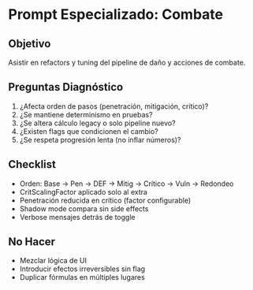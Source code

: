 # Prompt Especializado: Combate

## Objetivo

Asistir en refactors y tuning del pipeline de daño y acciones de combate.

## Preguntas Diagnóstico

1. ¿Afecta orden de pasos (penetración, mitigación, crítico)?
2. ¿Se mantiene determinismo en pruebas?
3. ¿Se altera cálculo legacy o solo pipeline nuevo?
4. ¿Existen flags que condicionen el cambio?
5. ¿Se respeta progresión lenta (no inflar números)?

## Checklist

- Orden: Base → Pen → DEF → Mitig → Crítico → Vuln → Redondeo
- CritScalingFactor aplicado solo al extra
- Penetración reducida en crítico (factor configurable)
- Shadow mode compara sin side effects
- Verbose mensajes detrás de toggle

## No Hacer

- Mezclar lógica de UI
- Introducir efectos irreversibles sin flag
- Duplicar fórmulas en múltiples lugares
